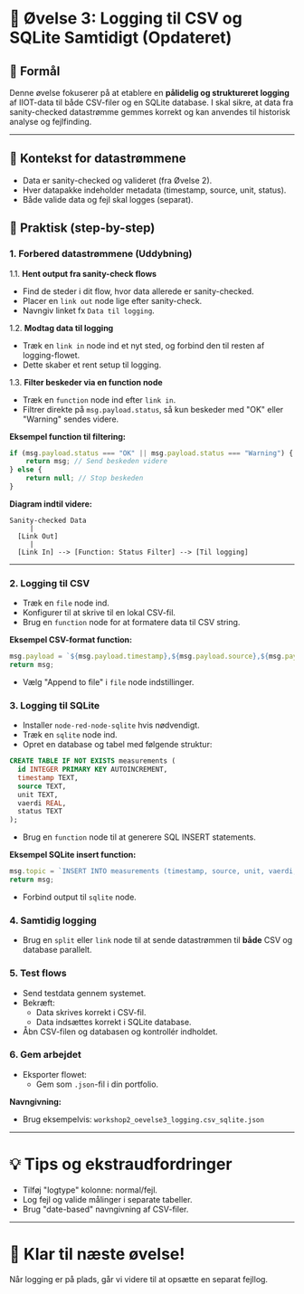 # 📝 Øvelse 3: Logging til CSV og SQLite Samtidigt (Opdateret)

## 🌟 Formål
Denne øvelse fokuserer på at etablere en **pålidelig og struktureret logging** af IIOT-data til både CSV-filer og en SQLite database. I skal sikre, at data fra sanity-checked datastrømme gemmes korrekt og kan anvendes til historisk analyse og fejlfinding.

---

## 📖 Kontekst for datastrømmene

- Data er sanity-checked og valideret (fra Øvelse 2).
- Hver datapakke indeholder metadata (timestamp, source, unit, status).
- Både valide data og fejl skal logges (separat).

## 🔄 Praktisk (step-by-step)

### 1. Forbered datastrømmene (Uddybning)

1.1. **Hent output fra sanity-check flows**
- Find de steder i dit flow, hvor data allerede er sanity-checked.
- Placer en `link out` node lige efter sanity-check.
- Navngiv linket fx `Data til logging`.

1.2. **Modtag data til logging**
- Træk en `link in` node ind et nyt sted, og forbind den til resten af logging-flowet.
- Dette skaber et rent setup til logging.

1.3. **Filter beskeder via en function node**
- Træk en `function` node ind efter `link in`.
- Filtrer direkte på `msg.payload.status`, så kun beskeder med "OK" eller "Warning" sendes videre.

**Eksempel function til filtering:**
```javascript
if (msg.payload.status === "OK" || msg.payload.status === "Warning") {
    return msg; // Send beskeden videre
} else {
    return null; // Stop beskeden
}
```

**Diagram indtil videre:**
```
Sanity-checked Data
     |
  [Link Out]  
     |
  [Link In] --> [Function: Status Filter] --> [Til logging]
```

---

### 2. Logging til CSV
- Træk en `file` node ind.
- Konfigurer til at skrive til en lokal CSV-fil.
- Brug en `function` node for at formatere data til CSV string.

**Eksempel CSV-format function:**
```javascript
msg.payload = `${msg.payload.timestamp},${msg.payload.source},${msg.payload.unit},${msg.payload.vaerdi},${msg.payload.status}\n`;
return msg;
```
- Vælg "Append to file" i `file` node indstillinger.

### 3. Logging til SQLite
- Installer `node-red-node-sqlite` hvis nødvendigt.
- Træk en `sqlite` node ind.
- Opret en database og tabel med følgende struktur:
```sql
CREATE TABLE IF NOT EXISTS measurements (
  id INTEGER PRIMARY KEY AUTOINCREMENT,
  timestamp TEXT,
  source TEXT,
  unit TEXT,
  vaerdi REAL,
  status TEXT
);
```
- Brug en `function` node til at generere SQL INSERT statements.

**Eksempel SQLite insert function:**
```javascript
msg.topic = `INSERT INTO measurements (timestamp, source, unit, vaerdi, status) VALUES ('${msg.payload.timestamp}', '${msg.payload.source}', '${msg.payload.unit}', ${msg.payload.vaerdi}, '${msg.payload.status}')`;
return msg;
```
- Forbind output til `sqlite` node.

### 4. Samtidig logging
- Brug en `split` eller `link` node til at sende datastrømmen til **både** CSV og database parallelt.

### 5. Test flows
- Send testdata gennem systemet.
- Bekræft:
  - Data skrives korrekt i CSV-fil.
  - Data indsættes korrekt i SQLite database.
- Åbn CSV-filen og databasen og kontrollér indholdet.

### 6. Gem arbejdet
- Eksporter flowet:
  - Gem som `.json`-fil i din portfolio.

**Navngivning:**
- Brug eksempelvis: `workshop2_oevelse3_logging.csv_sqlite.json`

---

# 💡 Tips og ekstraudfordringer
- Tilføj "logtype" kolonne: normal/fejl.
- Log fejl og valide målinger i separate tabeller.
- Brug "date-based" navngivning af CSV-filer.

---

# 🎉 Klar til næste øvelse!
Når logging er på plads, går vi videre til at opsætte en separat fejllog.

